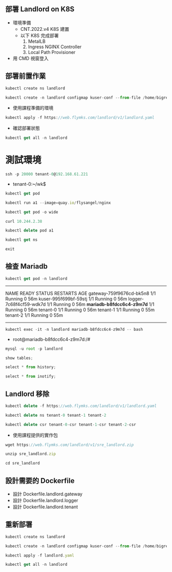 ## 部署 Landlord on K8S

* 環境準備
    * CNT.2022.v4 K8S 建置
    * 以下 K8S 完成部署
        1. MetalLB
        2. Ingress NGINX Controller
        3. Local Path Provisioner
* 用 CMD 視窗登入

## 部署前置作業
```js
kubectl create ns landlord
```
```js
kubectl create -n landlord configmap kuser-conf --from-file /home/bigred/.kube/config
```
* 使用課程準備的環境
```js
kubectl apply -f https://web.flymks.com/landlord/v1/landlord.yaml
```
* 確認部署狀態
```js
kubectl get all -n landlord
```

# 測試環境
```js
ssh -p 20000 tenant-0@192.168.61.221
```
* tenant-0:~/wk$
```js
kubectl get pod
```
```js
kubectl run a1 --image=quay.io/flysangel/nginx
```
```js
kubectl get pod -o wide
```
```js
curl 10.244.2.38
```
```js
kubectl delete pod a1
```
```js
kubectl get ns
```
```js
exit
```

## 檢查 Mariadb
```js
kubectl get pod -n landlord
```
---
NAME                       READY   STATUS    RESTARTS   AGE
gateway-759f9676cd-bk5n8   1/1     Running   0          56m
kuser-995f699bf-59stj      1/1     Running   0          56m
logger-7c68f4cf59-wdk7d    1/1     Running   0          56m
**mariadb-b8fdcc6c4-z9m7d**    1/1     Running   0          56m
tenant-0                   1/1     Running   0          56m
tenant-1                   1/1     Running   0          55m
tenant-2                   1/1     Running   0          55m

---
```js
kubectl exec -it -n landlord mariadb-b8fdcc6c4-z9m7d -- bash
```
* root@mariadb-b8fdcc6c4-z9m7d:/# 
```js
mysql -u root -p landlord
```
```js
show tables;
```
```js
select * from history;
```
```js
select * from inotify;
```

## Landlord 移除
```js
kubectl delete -f https://web.flymks.com/landlord/v1/landlord.yaml
```
```js
kubectl delete ns tenant-0 tenant-1 tenant-2
```

```js
kubectl delete csr tenant-0-csr tenant-1-csr tenant-2-csr
```

* 使用課程提供的實作包
```js
wget https://web.flymks.com/landlord/v1/sre_landlord.zip
```
```js
unzip sre_landlord.zip
```
```js
cd sre_landlord
```

## 設計需要的 Dockerfile
* 設計 Dockerfile.landlord.gateway
* 設計 Dockerfile.landlord.logger
* 設計 Dockerfile.landlord.tenant

## 重新部署
```js
kubectl create ns landlord
```
```js
kubectl create -n landlord configmap kuser-conf --from-file /home/bigred/.kube/config
```
```js
kubectl apply -f landlord.yaml
```
```js
kubectl get all -n landlord
```

